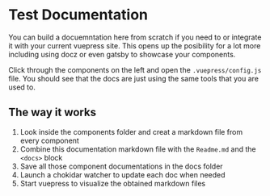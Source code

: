 # Test Documentation

You can build a docuemntation here from scratch if you need to or integrate it with your current vuepress site. This opens up the posibility for a lot more including using docz or even gatsby to showcase your components.

Click through the components on the left and open the `.vuepress/config.js` file. You should see that the docs are just using the same tools that you are used to.

## The way it works

1.  Look inside the components folder and creat a markdown file from every component
1.  Combine this documentation markdown file with the `Readme.md` and the `<docs>` block
1.  Save all those component documentations in the docs folder
1.  Launch a chokidar watcher to update each doc when needed
1.  Start vuepress to visualize the obtained markdown files
